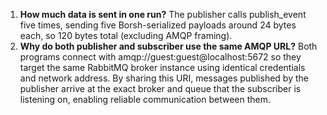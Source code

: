 1. **How much data is sent in one run?**
    The publisher calls publish_event five times, sending five Borsh-serialized payloads around 24 bytes each, so 120 bytes total (excluding AMQP framing).
2. **Why do both publisher and subscriber use the same AMQP URL?**
    Both programs connect with amqp://guest:guest@localhost:5672 so they target the same RabbitMQ broker instance using identical credentials and network address. By sharing this URI, messages published by the publisher arrive at the exact broker and queue that the subscriber is listening on, enabling reliable communication between them.